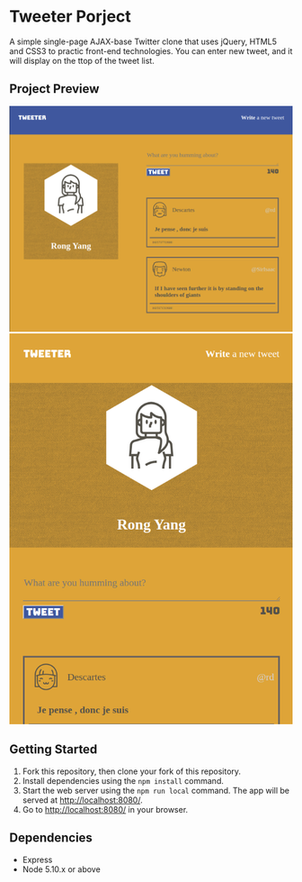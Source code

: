 # Tweeter Porject

A simple single-page AJAX-base Twitter clone that uses jQuery, HTML5 and CSS3 to practic front-end technologies.
You can enter new tweet, and it will display on the ttop of the tweet list. 


## Project Preview
!["Screen shot of Desktop"](https://github.com/RongYangAriel/tweeter/blob/master/public/images/desktop.png)
!["Screenshot of Tablet"](https://github.com/RongYangAriel/tweeter/blob/master/public/images/smartphone.png)


## Getting Started

1. Fork this repository, then clone your fork of this repository.
2. Install dependencies using the `npm install` command.
3. Start the web server using the `npm run local` command. The app will be served at <http://localhost:8080/>.
4. Go to <http://localhost:8080/> in your browser.

## Dependencies

- Express
- Node 5.10.x or above
